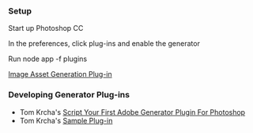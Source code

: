 ### Setup

Start up Photoshop CC

In the preferences, click plug-ins and enable the generator

Run node app -f plugins

[Image Asset Generation Plug-in](https://github.com/adobe-photoshop/generator-assets)

### Developing Generator Plug-ins

* Tom Krcha's [Script Your First Adobe Generator Plugin For Photoshop](http://tomkrcha.com/?p=3896)
* Tom Krcha's [Sample Plug-in](https://github.com/tomkrcha/generator-getting-started/)